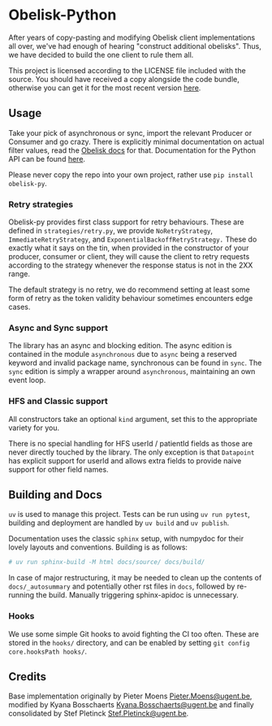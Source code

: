 # Obelisk-Python

After years of copy-pasting and modifying Obelisk client implementations all over,
we've had enough of hearing "construct additional obelisks".
Thus, we have decided to build the one client to rule them all.

This project is licensed according to the LICENSE file included with the source.
You should have received a copy alongside the code bundle,
otherwise you can get it for the most recent version [here](https://github.com/predict-idlab/obelisk-python/blob/main/LICENSE).

## Usage

Take your pick of asynchronous or sync,
import the relevant Producer or Consumer and go crazy.
There is explicitly minimal documentation on actual filter values,
read the [Obelisk docs](https://obelisk.docs.apiary.io/) for that.
Documentation for the Python API can be found [here](https://predict-idlab.github.io/obelisk-python/).

Please never copy the repo into your own project,
rather use `pip install obelisk-py`.

### Retry strategies

Obelisk-py provides first class support for retry behaviours.
These are defined in `strategies/retry.py`,
we provide `NoRetryStrategy`, `ImmediateRetryStrategy`, 
and `ExponentialBackoffRetryStrategy.`
These do exactly what it says on the tin,
when provided in the constructor of your producer, consumer or client,
they will cause the client to retry requests according to the strategy
whenever the response status is not in the 2XX range.

The default strategy is no retry,
we do recommend setting at least some form of retry
as the token validity behaviour sometimes encounters edge cases.

### Async and Sync support

The library has an async and blocking edition.
The async edition is contained in the module `asynchronous` 
due to `async` being a reserved keyword and invalid package name,
synchronous can be found in `sync`. 
The `sync` edition is simply a wrapper around `asynchronous`, 
maintaining an own event loop.

### HFS and Classic support

All constructors take an optional `kind` argument,
set this to the appropriate variety for you.

There is no special handling for HFS userId / patientId fields as those are never
directly touched by the library.
The only exception is that `Datapoint` has explicit support for userId
and allows extra fields to provide naive support for other field names.

## Building and Docs

`uv` is used to manage this project.
Tests can be run using `uv run pytest`, building and deployment are handled by `uv build` and `uv publish`.

Documentation uses the classic `sphinx` setup, with numpydoc for their lovely layouts and conventions.
Building is as follows:

``` sh
# uv run sphinx-build -M html docs/source/ docs/build/
```

In case of major restructuring, it may be needed to clean up the contents of `docs/_autosummary` and potentially other rst files in `docs`,
followed by re-running the build.
Manually triggering sphinx-apidoc is unnecessary.

### Hooks

We use some simple Git hooks to avoid fighting the CI too often.
These are stored in the `hooks/` directory, and can be enabled by setting `git config core.hooksPath hooks/`.

## Credits

Base implementation originally by Pieter Moens <Pieter.Moens@ugent.be>,
modified by Kyana Bosschaerts <Kyana.Bosschaerts@ugent.be>
and finally consolidated by Stef Pletinck <Stef.Pletinck@ugent.be>.

